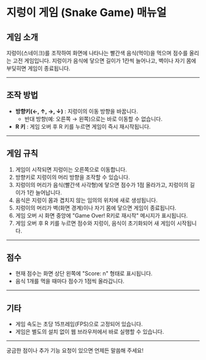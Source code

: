 # 지렁이 게임 (Snake Game) 매뉴얼

## 게임 소개
지렁이(스네이크)를 조작하여 화면에 나타나는 빨간색 음식(먹이)을 먹으며 점수를 올리는 고전 게임입니다. 지렁이가 음식에 닿으면 길이가 1칸씩 늘어나고, 벽이나 자기 몸에 부딪히면 게임이 종료됩니다.

---

## 조작 방법
- **방향키(←, ↑, →, ↓)** : 지렁이의 이동 방향을 바꿉니다.
  - 반대 방향(예: 오른쪽 → 왼쪽)으로는 바로 이동할 수 없습니다.
- **R 키** : 게임 오버 후 R 키를 누르면 게임이 즉시 재시작됩니다.

---

## 게임 규칙
1. 게임이 시작되면 지렁이는 오른쪽으로 이동합니다.
2. 방향키로 지렁이의 머리 방향을 조작할 수 있습니다.
3. 지렁이의 머리가 음식(빨간색 사각형)에 닿으면 점수가 1점 올라가고, 지렁이의 길이가 1칸 늘어납니다.
4. 음식은 지렁이 몸과 겹치지 않는 임의의 위치에 새로 생성됩니다.
5. 지렁이의 머리가 벽(화면 경계)이나 자기 몸에 닿으면 게임이 종료됩니다.
6. 게임 오버 시 화면 중앙에 "Game Over! R키로 재시작" 메시지가 표시됩니다.
7. 게임 오버 후 R 키를 누르면 점수와 지렁이, 음식이 초기화되어 새 게임이 시작됩니다.

---

## 점수
- 현재 점수는 화면 상단 왼쪽에 "Score: n" 형태로 표시됩니다.
- 음식 1개를 먹을 때마다 점수가 1점씩 올라갑니다.

---

## 기타
- 게임 속도는 초당 15프레임(FPS)으로 고정되어 있습니다.
- 게임은 별도의 설치 없이 웹 브라우저에서 바로 실행할 수 있습니다.

---

궁금한 점이나 추가 기능 요청이 있으면 언제든 말씀해 주세요!
